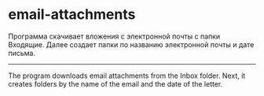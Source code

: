 # email-attachments
Программа скачивает вложения с электронной почты с папки Входящие. Далее создает папки по названию электронной почты и дате письма.
***
The program downloads email attachments from the Inbox folder. Next, it creates folders by the name of the email and the date of the letter.
